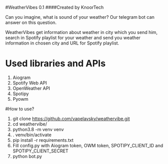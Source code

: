 #WeatherVibes 0.1
####Created by KnoorTech

Can you imagine, what is sound of your weather? Our telegram bot can answer on this question.

WeatherVibes get information about weather in city which you send him, search in Spotify playlist for your weather and
send you weather information in chosen city and URL for Spotify playlist.

# Used libraries and APIs
1. Aiogram
2. Spotify Web API
3. OpenWeather API
4. Spotipy
5. Pyowm

#How to use?

1. git clone https://github.com/vapelavsky/weathervibe.git
2. cd weathervibe/
3. python3.8 -m venv venv
4. . venv/bin/activate
5. pip install -r requirements.txt
6. Fill config.py with Aiogram token, OWM token, SPOTIPY_CLIENT_ID and SPOTIPY_CLIENT_SECRET 
7. python bot.py